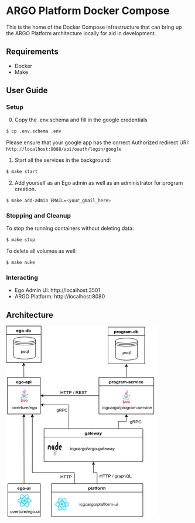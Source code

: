 # ARGO Platform Docker Compose

This is the home of the Docker Compose infrastructure that can bring up the ARGO Platform architecture locally for aid in development.

## Requirements

- Docker
- Make

## User Guide

### Setup

0. Copy the .env.schema and fill in the google credentials

```bash
$ cp .env.schema .env
```

Please ensure that your google app has the correct Authorized redirect URI: `http://localhost:8088/api/oauth/login/google`

1. Start all the services in the background:

```bash
$ make start
```

2. Add yourself as an Ego admin as well as an administrator for program creation.

```bash
$ make add-admin EMAIL=<your_gmail_here>
```

### Stopping and Cleanup

To stop the running containers without deleting data:

```bash
$ make stop
```

To delete all volumes as well:

```bash
$ make nuke
```

### Interacting

- Ego Admin UI: http://localhost:3501
- ARGO Platform: http://localhost:8080

## Architecture

![Argo Architecture](./assets/argo-architecture.png)
